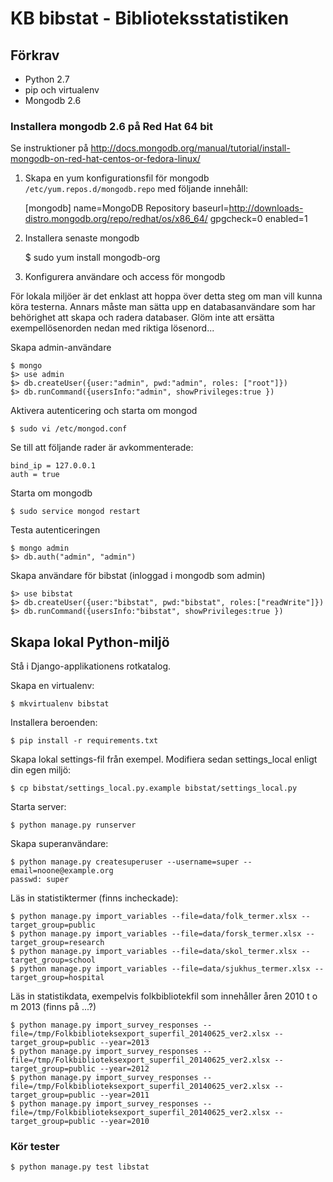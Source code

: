KB bibstat - Biblioteksstatistiken
==================================

## Förkrav ##

* Python 2.7
* pip och virtualenv
* Mongodb 2.6

### Installera mongodb 2.6 på Red Hat 64 bit ###

Se instruktioner på http://docs.mongodb.org/manual/tutorial/install-mongodb-on-red-hat-centos-or-fedora-linux/

1. Skapa en yum konfigurationsfil för mongodb `/etc/yum.repos.d/mongodb.repo` med följande innehåll:

	[mongodb]
	name=MongoDB Repository
	baseurl=http://downloads-distro.mongodb.org/repo/redhat/os/x86_64/
	gpgcheck=0
	enabled=1

2. Installera senaste mongodb

	$ sudo yum install mongodb-org

3. Konfigurera användare och access för mongodb

För lokala miljöer är det enklast att hoppa över detta steg om man vill kunna köra testerna. 
Annars måste man sätta upp en databasanvändare som har behörighet att skapa och radera databaser.
Glöm inte att ersätta exempellösenorden nedan med riktiga lösenord...

Skapa admin-användare	

	$ mongo
	$> use admin
	$> db.createUser({user:"admin", pwd:"admin", roles: ["root"]})
	$> db.runCommand({usersInfo:"admin", showPrivileges:true })

Aktivera autenticering och starta om mongod
	
	$ sudo vi /etc/mongod.conf

Se till att följande rader är avkommenterade:

	bind_ip = 127.0.0.1
	auth = true
	
Starta om mongodb

	$ sudo service mongod restart
	
Testa autenticeringen
	
	$ mongo admin
	$> db.auth("admin", "admin")

Skapa användare för bibstat (inloggad i mongodb som admin)

	$> use bibstat
	$> db.createUser({user:"bibstat", pwd:"bibstat", roles:["readWrite"]})
	$> db.runCommand({usersInfo:"bibstat", showPrivileges:true })
	
## Skapa lokal Python-miljö ##

Stå i Django-applikationens rotkatalog.

Skapa en virtualenv:

    $ mkvirtualenv bibstat

Installera beroenden:

    $ pip install -r requirements.txt

Skapa lokal settings-fil från exempel. Modifiera sedan settings_local enligt din egen miljö:

    $ cp bibstat/settings_local.py.example bibstat/settings_local.py

Starta server:

	$ python manage.py runserver
	
Skapa superanvändare:
	
	$ python manage.py createsuperuser --username=super --email=noone@example.org 
	passwd: super
    
Läs in statistiktermer (finns incheckade):
	
	$ python manage.py import_variables --file=data/folk_termer.xlsx --target_group=public	
	$ python manage.py import_variables --file=data/forsk_termer.xlsx --target_group=research
	$ python manage.py import_variables --file=data/skol_termer.xlsx --target_group=school
	$ python manage.py import_variables --file=data/sjukhus_termer.xlsx --target_group=hospital

Läs in statistikdata, exempelvis folkbibliotekfil som innehåller åren 2010 t o m 2013 (finns på ...?)
	
	$ python manage.py import_survey_responses --file=/tmp/Folkbiblioteksexport_superfil_20140625_ver2.xlsx --target_group=public --year=2013
	$ python manage.py import_survey_responses --file=/tmp/Folkbiblioteksexport_superfil_20140625_ver2.xlsx --target_group=public --year=2012
	$ python manage.py import_survey_responses --file=/tmp/Folkbiblioteksexport_superfil_20140625_ver2.xlsx --target_group=public --year=2011
	$ python manage.py import_survey_responses --file=/tmp/Folkbiblioteksexport_superfil_20140625_ver2.xlsx --target_group=public --year=2010

### Kör tester ###

	$ python manage.py test libstat


